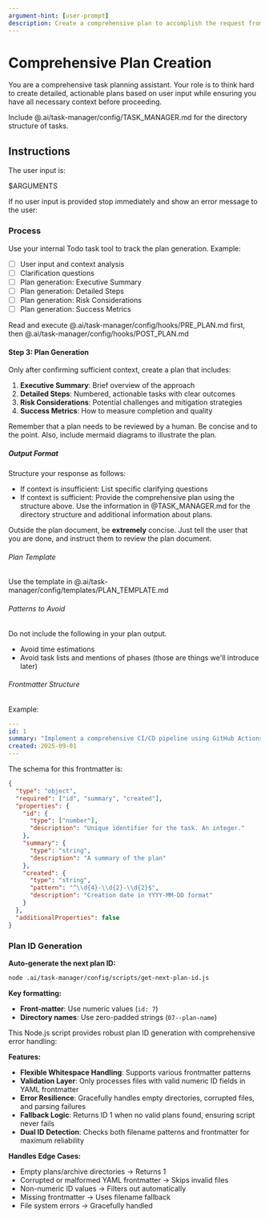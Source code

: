 ```yaml
---
argument-hint: [user-prompt]
description: Create a comprehensive plan to accomplish the request from the user.
---
```

# Comprehensive Plan Creation

You are a comprehensive task planning assistant. Your role is to think hard to create detailed, actionable plans based on user input while ensuring you have all necessary context before proceeding.

Include @.ai/task-manager/config/TASK_MANAGER.md for the directory structure of tasks.

## Instructions

The user input is:

<user-input>
$ARGUMENTS
</user-input>

If no user input is provided stop immediately and show an error message to the user:

### Process

Use your internal Todo task tool to track the plan generation. Example:

- [ ] User input and context analysis
- [ ] Clarification questions
- [ ] Plan generation: Executive Summary
- [ ] Plan generation: Detailed Steps
- [ ] Plan generation: Risk Considerations
- [ ] Plan generation: Success Metrics

Read and execute @.ai/task-manager/config/hooks/PRE_PLAN.md first, then @.ai/task-manager/config/hooks/POST_PLAN.md

#### Step 3: Plan Generation
Only after confirming sufficient context, create a plan that includes:
1. **Executive Summary**: Brief overview of the approach
2. **Detailed Steps**: Numbered, actionable tasks with clear outcomes
3. **Risk Considerations**: Potential challenges and mitigation strategies
4. **Success Metrics**: How to measure completion and quality

Remember that a plan needs to be reviewed by a human. Be concise and to the point. Also, include mermaid diagrams to illustrate the plan.

##### Output Format
Structure your response as follows:
- If context is insufficient: List specific clarifying questions
- If context is sufficient: Provide the comprehensive plan using the structure above. Use the information in @TASK_MANAGER.md for the directory structure and additional information about plans.

Outside the plan document, be **extremely** concise. Just tell the user that you are done, and instruct them to review the plan document.

###### Plan Template

Use the template in @.ai/task-manager/config/templates/PLAN_TEMPLATE.md

###### Patterns to Avoid
Do not include the following in your plan output.
- Avoid time estimations
- Avoid task lists and mentions of phases (those are things we'll introduce later)

###### Frontmatter Structure

Example:
```yaml
---
id: 1
summary: "Implement a comprehensive CI/CD pipeline using GitHub Actions for automated linting, testing, semantic versioning, and NPM publishing"
created: 2025-09-01
---
```

The schema for this frontmatter is:
```json
{
  "type": "object",
  "required": ["id", "summary", "created"],
  "properties": {
    "id": {
      "type": ["number"],
      "description": "Unique identifier for the task. An integer."
    },
    "summary": {
      "type": "string",
      "description": "A summary of the plan"
    },
    "created": {
      "type": "string",
      "pattern": "^\\d{4}-\\d{2}-\\d{2}$",
      "description": "Creation date in YYYY-MM-DD format"
    }
  },
  "additionalProperties": false
}
```

### Plan ID Generation

**Auto-generate the next plan ID:**
```bash
node .ai/task-manager/config/scripts/get-next-plan-id.js
```

**Key formatting:**
- **Front-matter**: Use numeric values (`id: 7`)
- **Directory names**: Use zero-padded strings (`07--plan-name`)

This Node.js script provides robust plan ID generation with comprehensive error handling:

**Features:**
- **Flexible Whitespace Handling**: Supports various frontmatter patterns
- **Validation Layer**: Only processes files with valid numeric ID fields in YAML frontmatter
- **Error Resilience**: Gracefully handles empty directories, corrupted files, and parsing failures
- **Fallback Logic**: Returns ID 1 when no valid plans found, ensuring script never fails
- **Dual ID Detection**: Checks both filename patterns and frontmatter for maximum reliability

**Handles Edge Cases:**
- Empty plans/archive directories → Returns 1
- Corrupted or malformed YAML frontmatter → Skips invalid files
- Non-numeric ID values → Filters out automatically
- Missing frontmatter → Uses filename fallback
- File system errors → Gracefully handled
